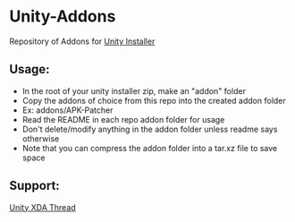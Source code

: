 # Unity-Addons
Repository of Addons for [Unity Installer](https://github.com/Zackptg5/Unity)

## Usage:
* In the root of your unity installer zip, make an "addon" folder
* Copy the addons of choice from this repo into the created addon folder
* Ex: addons/APK-Patcher
* Read the README in each repo addon folder for usage
* Don't delete/modify anything in the addon folder unless readme says otherwise
* Note that you can compress the addon folder into a tar.xz file to save space

## Support:
[Unity XDA Thread](https://forum.xda-developers.com/apps/magisk/module-audio-modification-library-t3579612)
